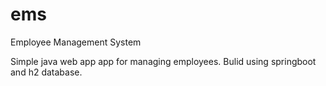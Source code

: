 # ems
Employee Management System

Simple java web app app for managing employees. Bulid using springboot and h2 database.
